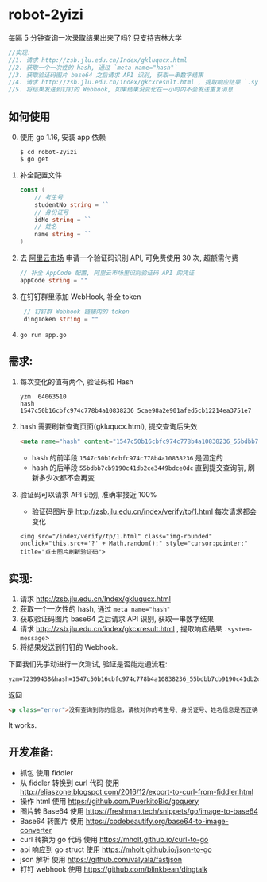 # robot-2yizi

每隔 5 分钟查询一次录取结果出来了吗? 只支持吉林大学

```go
//实现:
//1. 请求 http://zsb.jlu.edu.cn/Index/gkluqucx.html
//2. 获取一个一次性的 hash, 通过 `meta name="hash"`
//3. 获取验证码图片 base64 之后请求 API 识别, 获取一串数字结果
//4. 请求 http://zsb.jlu.edu.cn/index/gkcxresult.html , 提取响应结果 `.system-message`>
//5. 将结果发送到钉钉的 Webhook, 如果结果没变化在一小时内不会发送重复消息
```

## 如何使用

0. 使用 go 1.16, 安装 app 依赖
   ```shell
   $ cd robot-2yizi
   $ go get
   ```
1. 补全配置文件
   ```go
   const (
       // 考生号
       studentNo string = ``
       // 身份证号
       idNo string = ``
       // 姓名
       name string = ``
   )
   ```
2. 去 [阿里云市场](https://market.aliyun.com/products/57124001/cmapi027426.html) 申请一个验证码识别 API, 可免费使用 30 次, 超额需付费
   ```go
   // 补全 AppCode 配置, 阿里云市场里识别验证码 API 的凭证
   appCode string = ""
   ```
3. 在钉钉群里添加 WebHook, 补全 token
   ```go
    // 钉钉群 Webhook 链接内的 token
    dingToken string = ""
   ```
4. `go run app.go`
   
## 需求:
1. 每次变化的值有两个, 验证码和 Hash
   ```
   yzm	64063510
   hash	1547c50b16cbfc974c778b4a10838236_5cae98a2e901afed5cb12214ea3751e7
   ```

2. hash 需要刷新查询页面(gkluqucx.html), 提交查询后失效
   ```html
   <meta name="hash" content="1547c50b16cbfc974c778b4a10838236_55bdbb7cb9190c41db2ce3449bdce0dc">
   ```
   - hash 的前半段 `1547c50b16cbfc974c778b4a10838236` 是固定的
   - hash 的后半段 `55bdbb7cb9190c41db2ce3449bdce0dc` 直到提交查询前, 刷新多少次都不会再变

3. 验证码可以请求 API 识别, 准确率接近 100%
   - 验证码图片是 http://zsb.jlu.edu.cn/index/verify/tp/1.html 每次请求都会变化

   ```
   <img src="/index/verify/tp/1.html" class="img-rounded" onclick="this.src+='?' + Math.random();" style="cursor:pointer;" title="点击图片刷新验证码">
   ```

## 实现:
1. 请求 http://zsb.jlu.edu.cn/Index/gkluqucx.html
2. 获取一个一次性的 hash, 通过 `meta name="hash"`
3. 获取验证码图片 base64 之后请求 API 识别, 获取一串数字结果
4. 请求 http://zsb.jlu.edu.cn/index/gkcxresult.html , 提取响应结果 `.system-message`>
5. 将结果发送到钉钉的 Webhook.

下面我们先手动进行一次测试, 验证是否能走通流程:
```
yzm=72399438&hash=1547c50b16cbfc974c778b4a10838236_55bdbb7cb9190c41db2ce3449bdce0dc
```
返回
```html
<p class="error">没有查询到你的信息，请核对你的考生号、身份证号、姓名信息是否正确！</p>
```

It works.

## 开发准备:
- 抓包 使用 fiddler
- 从 fiddler 转换到 curl 代码 使用 http://eliaszone.blogspot.com/2016/12/export-to-curl-from-fiddler.html
- 操作 html 使用 https://github.com/PuerkitoBio/goquery
- 图片转 Base64 使用  https://freshman.tech/snippets/go/image-to-base64
- Base64 转图片 使用 https://codebeautify.org/base64-to-image-converter
- curl 转换为 go 代码 使用 https://mholt.github.io/curl-to-go
- api 响应到 go struct 使用 https://mholt.github.io/json-to-go
- json 解析 使用 https://github.com/valyala/fastjson
- 钉钉 webhook 使用 https://github.com/blinkbean/dingtalk
